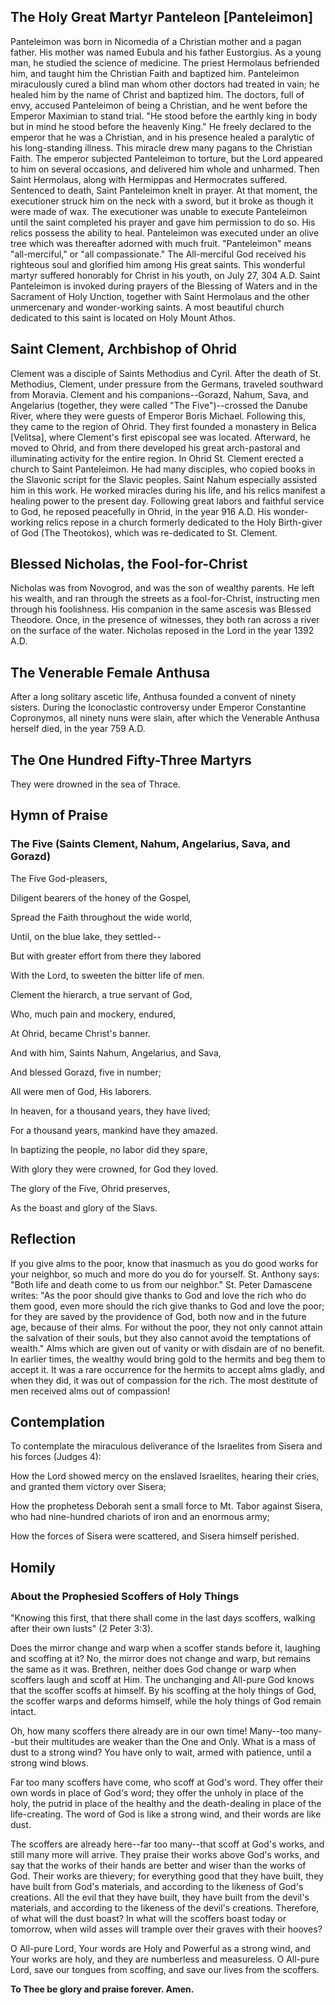 ## The Holy Great Martyr Panteleon [Panteleimon]

Panteleimon was born in Nicomedia of a Christian mother and a pagan father. His mother was named Eubula and his father Eustorgius. As a young man, he studied the science of medicine. The priest Hermolaus befriended him, and taught him the Christian Faith and baptized him. Panteleimon miraculously cured a blind man whom other doctors had treated in vain; he healed him by the name of Christ and baptized him. The doctors, full of envy, accused Panteleimon of being a Christian, and he went before the Emperor Maximian to stand trial. "He stood before the earthly king in body but in mind he stood before the heavenly King." He freely declared to the emperor that he was a Christian, and in his presence healed a paralytic of his long-standing illness. This miracle drew many pagans to the Christian Faith. The emperor subjected Panteleimon to torture, but the Lord appeared to him on several occasions, and delivered him whole and unharmed. Then Saint Hermolaus, along with Hermippas and Hermocrates suffered. Sentenced to death, Saint Panteleimon knelt in prayer. At that moment, the executioner struck him on the neck with a sword, but it broke as though it were made of wax. The executioner was unable to execute Panteleimon until the saint completed his prayer and gave him permission to do so. His relics possess the ability to heal. Panteleimon was executed under an olive tree which was thereafter adorned with much fruit. "Panteleimon" means "all-merciful," or "all compassionate." The All-merciful God received his righteous soul and glorified him among His great saints. This wonderful martyr suffered honorably for Christ in his youth, on July 27, 304 A.D. Saint Panteleimon is invoked during prayers of the Blessing of Waters and in the Sacrament of Holy Unction, together with Saint Hermolaus and the other unmercenary and wonder-working saints. A most beautiful church dedicated to this saint is located on Holy Mount Athos.

  

## Saint Clement, Archbishop of Ohrid

Clement was a disciple of Saints Methodius and Cyril. After the death of St. Methodius, Clement, under pressure from the Germans, traveled southward from Moravia. Clement and his companions--Gorazd, Nahum, Sava, and Angelarius (together, they were called "The Five")--crossed the Danube River, where they were guests of Emperor Boris Michael. Following this, they came to the region of Ohrid. They first founded a monastery in Belica [Velitsa], where Clement's first episcopal see was located. Afterward, he moved to Ohrid, and from there developed his great arch-pastoral and illuminating activity for the entire region. In Ohrid St. Clement erected a church to Saint Panteleimon. He had many disciples, who copied books in the Slavonic script for the Slavic peoples. Saint Nahum especially assisted him in this work. He worked miracles during his life, and his relics manifest a healing power to the present day. Following great labors and faithful service to God, he reposed peacefully in Ohrid, in the year 916 A.D. His wonder-working relics repose in a church formerly dedicated to the Holy Birth-giver of God (The Theotokos), which was re-dedicated to St. Clement.

  

## Blessed Nicholas, the Fool-for-Christ

Nicholas was from Novogrod, and was the son of wealthy parents. He left his wealth, and ran through the streets as a fool-for-Christ, instructing men through his foolishness. His companion in the same ascesis was Blessed Theodore. Once, in the presence of witnesses, they both ran across a river on the surface of the water. Nicholas reposed in the Lord in the year 1392 A.D.

  

## The Venerable Female Anthusa

After a long solitary ascetic life, Anthusa founded a convent of ninety sisters. During the Iconoclastic controversy under Emperor Constantine Copronymos, all ninety nuns were slain, after which the Venerable Anthusa herself died, in the year 759 A.D.

  

## The One Hundred Fifty-Three Martyrs

They were drowned in the sea of Thrace.

  

## Hymn of Praise 

### The Five (Saints Clement, Nahum, Angelarius, Sava, and Gorazd)

The Five God-pleasers,

Diligent bearers of the honey of the Gospel,

Spread the Faith throughout the wide world,

Until, on the blue lake, they settled--

But with greater effort from there they labored

With the Lord, to sweeten the bitter life of men.

Clement the hierarch, a true servant of God,

Who, much pain and mockery, endured,

At Ohrid, became Christ's banner.

And with him, Saints Nahum, Angelarius, and Sava,

And blessed Gorazd, five in number;

All were men of God, His laborers.

In heaven, for a thousand years, they have lived;

For a thousand years, mankind have they amazed.

In baptizing the people, no labor did they spare,

With glory they were crowned, for God they loved.

The glory of the Five, Ohrid preserves,

As the boast and glory of the Slavs.

  

## Reflection

If you give alms to the poor, know that inasmuch as you do good works for your neighbor, so much and more do you do for yourself. St. Anthony says: "Both life and death come to us from our neighbor." St. Peter Damascene writes: "As the poor should give thanks to God and love the rich who do them good, even more should the rich give thanks to God and love the poor; for they are saved by the providence of God, both now and in the future age, because of their alms. For without the poor, they not only cannot attain the salvation of their souls, but they also cannot avoid the temptations of wealth." Alms which are given out of vanity or with disdain are of no benefit. In earlier times, the wealthy would bring gold to the hermits and beg them to accept it. It was a rare occurrence for the hermits to accept alms gladly, and when they did, it was out of compassion for the rich. The most destitute of men received alms out of compassion!

  

## Contemplation

To contemplate the miraculous deliverance of the Israelites from Sisera and his forces (Judges 4):

How the Lord showed mercy on the enslaved Israelites, hearing their cries, and granted them victory over Sisera;

How the prophetess Deborah sent a small force to Mt. Tabor against Sisera, who had nine-hundred chariots of iron and an enormous army;

How the forces of Sisera were scattered, and Sisera himself perished.

  

## Homily

### About the Prophesied Scoffers of Holy Things

"Knowing this first, that there shall come in the last days scoffers, walking after their own lusts" (2 Peter 3:3).

Does the mirror change and warp when a scoffer stands before it, laughing and scoffing at it? No, the mirror does not change and warp, but remains the same as it was. Brethren, neither does God change or warp when scoffers laugh and scoff at Him. The unchanging and All-pure God knows that the scoffer scoffs at himself. By his scoffing at the holy things of God, the scoffer warps and deforms himself, while the holy things of God remain intact.

Oh, how many scoffers there already are in our own time! Many--too many--but their multitudes are weaker than the One and Only. What is a mass of dust to a strong wind? You have only to wait, armed with patience, until a strong wind blows.

Far too many scoffers have come, who scoff at God's word. They offer their own words in place of God's word; they offer the unholy in place of the holy, the putrid in place of the healthy and the death-dealing in place of the life-creating. The word of God is like a strong wind, and their words are like dust.

The scoffers are already here--far too many--that scoff at God's works, and still many more will arrive. They praise their works above God's works, and say that the works of their hands are better and wiser than the works of God. Their works are thievery; for everything good that they have built, they have built from God's materials, and according to the likeness of God's creations. All the evil that they have built, they have built from the devil's materials, and according to the likeness of the devil's creations. Therefore, of what will the dust boast? In what will the scoffers boast today or tomorrow, when wild asses will trample over their graves with their hooves?

O All-pure Lord, Your words are Holy and Powerful as a strong wind, and Your works are holy, and they are numberless and measureless. O All-pure Lord, save our tongues from scoffing, and save our lives from the scoffers.

**To Thee be glory and praise forever. Amen.**
